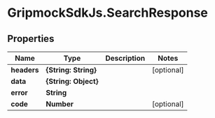 # GripmockSdkJs.SearchResponse

## Properties

Name | Type | Description | Notes
------------ | ------------- | ------------- | -------------
**headers** | **{String: String}** |  | [optional] 
**data** | **{String: Object}** |  | 
**error** | **String** |  | 
**code** | **Number** |  | [optional] 


